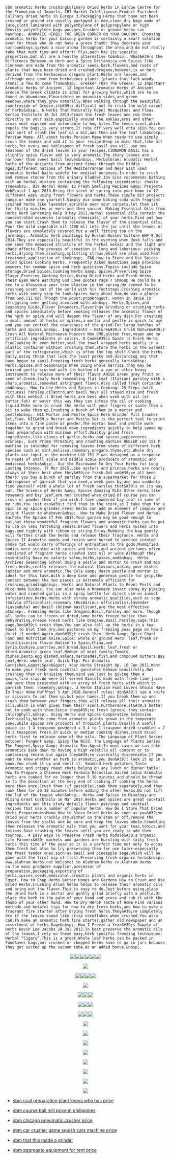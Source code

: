
```
sbm aromatic herbs crushingCulinary Dried Herbs in Europe Centre for the Promotion of Imports. CBI Market Intelligence.Product Factsheet Culinary dried herbs in Europe 3.Packaging.Herbs that have not been crushed or ground are usually packaged in new,clean dry bags made of jute,cloth laminated with polyethylene of polypropylene or high density polyethylene bags pouches.Crushed or ground herbs can be&nbsp;. AROMATIC HERBS: THE GREEN CORNER ON YOUR BALCONY. Choosing aromatic herbs for your balcony garden is certainly a smart solution even for those who do not have a green thumb: they decorate your surroundings,spread a nice aroma throughout the area,and do not really take that much time and effort! Plus,each has its specific properties,but all are a healthy alternative to&nbsp;. What&#39;s the Difference Between an Herb and a Spice Britannica.com Spices like cinnamon are made from the aromatic seeds,bark,flowers,and roots of plants that have been dried and crushed.Oregano,however,is an herb derived from the herbaceous oregano plant.Herbs are leaves,and although most come from herbaceous plants (plants that lack woody stems),a few do come from&nbsp;. Greeker Than The Greeks: 12 Important Aromatic Herbs of Ancient. 12 Important Aromatic Herbs of Ancient Greece.The Greek climate is ideal for growing herbs,which are to be found in abundance,flourishing on mountain sides,and green meadows,where they grow naturally.When walking through the beautiful countryside of Greece,it&#39;s difficult not to crush the wild carpet of herbs&nbsp;. 6 Herbs That Naturally Repel Mosquitoes and Fleas Gerson Institute 16 Jul 2013.Crush the fresh leaves and rub them directly on your skin,especially around the ankles,arms and other areas most exposed and vulnerable to bug bites.The lemon scent,which repels the bugs,is very strong.It rubs off very well onto skin.You can just sort of crush the leaf up a bit,and then use the leaf like&nbsp;. Persian Mama: All about herbs Persian Mama When ready to use simply crush the leaves and add it to your recipe.Keep in mind that,like all herbs,for every one tablespoon of fresh basil you will use one teaspoon of the dried leaves in your recipes.CINNAMON BASIL has a slightly spicy flavor and is very aromatic.The shiny leaves are narrower than sweet basil leaves&nbsp;. HerbalGram: Aromatic Herbal Baths of the Ancients From ancient times through the Middle Ages,different nations of the Mediterranean and Near East used aromatic herbal baths widely for medical purposes.In order to crush and remove stones from the urinary bladder,Ibn Sina recommends bathing with an herbal mixture containing the following ingredients: chaste tree&nbsp;. DIY Herbal Home: 12 Fresh Smelling Recipes &amp; Projects WebEcoist 1 Apr 2013.Bring the scent of spring into your home in 12 different ways using fresh flowers and herbs.These simple DIY projects range.or make one yourself.Simply mix some baking soda with fragrant crushed herbs like lavender,sprinkle over your carpets,let them sit for thirty minutes or more and then vacuum. Making Essential Oils from Herbs Herb Gardening Help 9 May 2011.Herbal essential oils contain the concentrated essences (aromatic chemicals) of your herbs.Find out how you can start.Crush them to release the flavor of the essential oils; Pour the mild vegetable oil (400 ml) into the jar until the leaves or flowers are completely covered.Put a well fitting top on the jar&nbsp;. Aromatic herb paintings by Ruslan Russev Culture БНР 9 Oct 2014.They are especially beautiful in the evening when dusk falls and one sees the embossed structure of the herbal mosaic and the light and shade effects.The process of creation is long and laborious: picking herbs,drying them,crushing,splitting straws,which are also used,heat treatment,application of the&nbsp;. FAQ How to Store and Use Spices Dried Spices Cooking Herbs. Frequently Asked Questions page provides answers for common spice and herb questions.Topics include Spice Storage,Dried Spices,Cooking Herbs &amp; Spices,Preserving Spice Flavor,Freezing Cooking Spices,Using Dried Herbs and Fresh Herbs. Their Eyes Were Watching God Love Quotes Page 7 Shmoop He could be a bee to a blossom—a pear tree blossom in the spring.He seemed to be crushing scent out of the world with his footsteps.Crushing aromatic herbs with every step he took.Spices hung about him.He was a glance from God.(11.68).Though the &quot;proper&quot; woman in Janie is struggling over getting involved with a&nbsp;. Herbs,Spices,and Seasoning Guide,Flavor Enhancers,Flavorings Grinding or crushing herbs and spices immediately before cooking releases the aromatic flavor of the herb or spice and will deepen the flavor of any dish.For crushing a small amount of herbs or spices,a mortar and pestle is quick to use and you can control the coarseness of the grind.For large batches of herbs and spices,&nbsp;. Ingredients — Nature&#39;s Crush Nature&#39;s Crush All Natural Microwave Popcorn Non GMO,gluten free,vegan and no artificial ingredients or colors. A Cook&#39;s Guide to Fresh Herbs FineCooking Or even better,seal the towel wrapped herbs neatly in a plastic container without crushing them.Store the herbs in the warmest part of the refrigerator,which is often the top shelf.Check the herbs daily,using those that look the least perky and discarding any that have begun to spoil.Freezing fresh herbs generally turns&nbsp;. Herbs,Spices,and Seasonings When using whole berries,they may be bruised gently crushed with the bottom of a pan or other heavy instrument to release more of their flavor.ANISE Green gray fruit or seed of.Green,leafy herb resembling flat leaf (Italian) parsley with a sharp,aromatic,somewhat astringent flavor.Also called fresh coriander and&nbsp;. How to Use Herbs and Spices in Cooking: 25 Steps (with Pictures) Parsley,cilantro,and basil have all stayed nice and fresh with this method.:) Dried herbs are best when used with oil (or butter,fat) or water this way they can infuse the oil or cooking liquid.Make sure to crush the herbs with your fingers or saute them a bit to wake them up.Crushing a bunch of them in a mortar and pestle&nbsp;. HIC Mortar and Pestle Spice Herb Grinder Pill Crusher Set,Fine. HIC&#39;s Mortar and Pestle Set is the perfect tool to grind items into a fine paste or powder.The mortar bowl and pestle work together to grind and break down ingredients quickly to help speed up food preparation with minimum effort.Quickly grind fresh ingredients,like cloves of garlic,herbs and spices,peppercorns or&nbsp;. Euro Prima Threshing and crushing machine REBLER LGU 151 P machine is intended for removing leaves from stems of different herb species such as mint,melissa,rosemary,oregano,thyme,etc.Whole dry plants are input in the machine.LGU 151 P was designed as a response to needs of small scale and middle scale producers of aromatic and medicinal herbs&nbsp;. Use the Microwave to Dry Your Herbs for Long Lasting Intense. 17 Mar 2015.Like oysters and princes,herbs are nearly always at their best when they&#39;re fresh.But we&#39;ve all been there: you buy a bunch of parsley from the supermarket for those 2 tablespoons of garnish that you need,a week goes by,and you suddenly find yourself with a whole lot of fresh parsley that&#39;s on its way out. The Science of Herbs &amp; Spices Amazing Ribs Other herbs,like rosemary and bay leaf,are not crushed when dried.Of course you can crush or powder them if you wish.I love powdered bay leaf in some of my rubs.You just can&#39;t find them in the store,so I take them for a spin in my spice grinder.Fresh herbs can add an element of complex and bright flavor to whatever&nbsp;. How to Make Dried Flower and Herbal Sachets The Spruce 17 Feb 2017.Your garden may be good enough to eat,but those wonderful fragrant flowers and aromatic herbs can be put to use on less fattening senses.Dried flowers and herbs tucked into bags.end tightly with ribbon or string.Enjoy.Rubbing the bag gently will further crush the herbs and release their fragrance. Herbs and Spices II Aromatic woods and resins were burned to produce scented smoke tat would carry offerings of entreaties to the gods.Mummified bodies were scented with spices and herbs,and ancient perfumes often consisted of fragrant herbs crushed into oil or wine.Although they essentially have no caloric value,herbs,spices,and&nbsp;. Herbs Archives Seasoning School Using a pestle and mortar to crush and mix fresh herbs,really releases the natural flavours,making your dishes tastier and more aromatic.The Cole &amp; Mason pestle and mortar is ideal for this task.With a deep base and generous pestle for grip,the contact between the two pieces is extremely efficient for crushing,grinding&nbsp;. Herbs and Natural Plants to Repel Pests and Mice Home Guides. You can also make a homemade insect spray by placing water and crushed garlic in a spray bottle for direct use on insect infestations.Herbs.Herbs with strong aromatic qualities,such as sage (Salvia officinalis),rosemary (Rosmarinus officinalis),lavender (Lavandula) and basil (Ocimum basilicum),are the most effective at&nbsp;. Freezing Herbs like Oregano,Basil,Parsley and more. Though all herbs can be frozen or dried,some herbs freeze better than dehydrating.Freeze Fresh herbs like Oregano,Basil,Parsley,Sage.This page.Don&#39;t crush them.You can also roll up the herbs in a tea towel to blot them dry.See pictures on my freezing peas page on how I do it if needed.Again,don&#39;t crush them. Herb &amp; Spice Chart Food and Nutrition Anise,Spice: whole or ground Herb: leaf,fresh or dried.Licorice flavor.Native to Spain,China,and Syria.Cookies,pastries,and bread.Basil,Herb: leaf,fresh or dried.Aromatic green leaf.Member of mint family.Tomato dishes,pesto,egg dished,salads,marinades,fish,and compound butters.Bay Leaf,Herb: whole leaf. Quick Tip: For Aromatic Garnishes,&quot;Spank&quot; Your Herbs Straight Up. 10 Jun 2011.Want to make your fresh herb cocktail garnishes behave beautifully.Not crushing them or bruising them,mind you just by giving them a quick,firm slap.We were all served Gimlets made with fresh lime juice and were then presented with an array of fresh herbs with which to garnish them: rosemary,&nbsp;. 3 Herbs Italian Food Lovers Should Have In Their Home HuffPost 5 Apr 2016.General rules: don&#39;t use a knife or scissors to cut them up,but your hands.If you break them up and crush them between your fingers,they will release all their aromatic oils,which is what gives them their scent.Furthermore,it&#39;s better not to cook with them.Since they&#39;re fresh (green) they contain chlorophyll,&nbsp;. Using Herbs and Spices Cooperative Extension Technically,herbs come from aromatic plants grown in the temperate zone,while spices are products of tropical plants.Usually.A useful guide is: 1 4 teaspoon powdered = 3 4 to 1 teaspoon dried crumbled = 2 to 3 teaspoons fresh.In quick or medium cooking dishes,crush dried herbs first to release some of the oils. The Language of Plant Series October: Pungent &amp; Spicy The Wild. The Language of Plants Series The Pungent,Spicy &amp; Aromatic Box.&quot;In most cases we can take aromatics back down to having a high volatile oil content or to containing resins,but again they&#39;re viscerally discernible.If you want to know whether an herb is aromatic,you don&#39;t look it up in a book.You crush it up and smell it. Smashed herb potatoes Taste Aromatic and crispy roast chats belong on any lunch or dinner table! How To Prepare a Chinese Herb Formula Decoction Sacred Lotus Aromatic herbs are cooked for no longer than 5 10 minutes and should be thrown in to the decoction at the very end of cooking.If cooking the herbs more than once.Crush them (if possible),soak them separately,and then cook them for 20 30 minutes before adding the other herbs.Do not lift the lid of the teapot when&nbsp;. Herbs and Spices in Mixology and Mixing Great Cocktails 16 Mar 2017.Herbs and spices are great cocktail ingredients and this study details flavor pairings and cocktail recipes that use a number of popular herbs. How Do I Store That Dried Herbs PreparednessMama How to Store Dried Herbs.As soon as you&#39;ve dried your herbs crackly dry,either on the stem or off,remove the leaves from the stalks and be sure and keep the leaves whole.Crumbling them releases the aromatic oils that you want for your teas,tonics,and lotions.Save crushing the leaves until you are ready to add them to&nbsp;. 4 Easy Ways To Preserve Fresh Herbs Rodale&#39;s Organic Life Farmers&#39; markets and gardens are bursting with tasty fresh herbs this time of the year,so it is a perfect time not only to enjoy them fresh but also to try preserving them for use later—especially the frost tender ones,such as basil and pineapple sage,which will be gone with the first nip of frost.Preserving fresh organic herbs&nbsp;. www.alahram Herbs.net Welcome! to Alahram herbs co.Alahram Herbs co.the main producer supplier,processor of preparation,packaging,exporting of herbs,spices,seeds,medicinal,aromatic plants and organic herbs in Egypt. How to Chop Herbs Better Homes and Gardens How to Crush and Use Dried Herbs.Crushing dried herbs helps to release their aromatic oils and bring out the flavor.This is easy to do.Just before using,place the dried herb in a mortar and gently grind briefly with a pestle.Or place the herb in the palm of your hand and press and rub it with the thumb of your other hand. How to Dry Herbs Taste of Home Find various methods and helpful tips for how to dry fresh herbs,and how to make a fragrant fire starter after drying fresh herbs.They&#39;re completely dry if the leaves sound like crisp cornflakes when crushed.You also can.To make an aromatic herb fire starter,gather old newspaper and an assortment of herbs.Sage&nbsp;. How I Freeze a Year&#39;s Supply of Herbs Kevin Lee Jacobs 24 Jul 2012.To best preserve the aromatic oils of the leaves,I rely on these easy,herb specific freezing techniques: Herbal “Cigars”.This is a great.Whole leaf herbs can be packed in FoodSaver bags,but crushed or chopped herbs have to go in jars because they get sucked up the vacuum tube.As an added bonus,&nbsp;. 
```

<div align="center">
  
<a rel="nofollow" href="https://m.shibang-china.com?f=github&k=sbm+aromatic+herbs+crushing"><img src="https://static.shibang-china.com/en/l.png"></a><img src="https://static.shibang-china.com/en/hw.png"><a rel="nofollow" href="https://m.shibang-china.com/product/?f=github&k=sbm+aromatic+herbs+crushing"><img src="https://static.shibang-china.com/en/p.png"></a><a rel="nofollow" href="https://m.shibang-china.com/cases/?f=github&k=sbm+aromatic+herbs+crushing"><img src="https://static.shibang-china.com/en/c.png"></a><a rel="nofollow" href="https://m.shibang-china.com/news/?f=github&k=sbm+aromatic+herbs+crushing"><img src="https://static.shibang-china.com/en/n.png"></a><a rel="nofollow" href="https://m.shibang-china.com?f=github&k=sbm+aromatic+herbs+crushing"><img src="https://static.shibang-china.com/en/m.png"></a>

<a rel="nofollow" href="https://m.shibang-china.com/product/?f=github&k=sbm+aromatic+herbs+crushing"><img src="https://static.shibang-china.com/en/b.jpg"></a>
  
<a rel="nofollow" href="https://m.shibang-china.com/solution-aggregate.html?f=github&k=sbm+aromatic+herbs+crushing"><img src="https://static.shibang-china.com/en/a.jpg"></a><a rel="nofollow" href="https://m.shibang-china.com/solution-mine.html?f=github&k=sbm+aromatic+herbs+crushing"><img src="https://static.shibang-china.com/en/m.jpg"></a><a rel="nofollow" href="https://m.shibang-china.com/solution-mill.html?f=github&k=sbm+aromatic+herbs+crushing"><img src="https://static.shibang-china.com/en/g.jpg"></a><a rel="nofollow" href="https://m.shibang-china.com/solution-epc.html?f=github&k=sbm+aromatic+herbs+crushing"><img src="https://static.shibang-china.com/en/e.jpg"></a>

<a rel="nofollow" href="https://m.shibang-china.com/product/?f=github&k=sbm+aromatic+herbs+crushing"><img src="https://static.shibang-china.com/en/a-p.png"></a>

<a rel="nofollow" href="https://m.shibang-china.com/product/crusher/c6x.html?f=github&k=sbm+aromatic+herbs+crushing"><img src="https://static.shibang-china.com/en/j.jpg"></a><a rel="nofollow" href="https://m.shibang-china.com/product/crusher/ci5x.html?f=github&k=sbm+aromatic+herbs+crushing"><img src="https://static.shibang-china.com/en/i.jpg"></a><a rel="nofollow" href="https://m.shibang-china.com/product/crusher/hst.html?f=github&k=sbm+aromatic+herbs+crushing"><img src="https://static.shibang-china.com/en/c.jpg"></a>

<a rel="nofollow" href="https://m.shibang-china.com/product/mill/mtw.html?f=github&k=sbm+aromatic+herbs+crushing"><img src="https://static.shibang-china.com/en/mtw.jpg"></a><a rel="nofollow" href="https://m.shibang-china.com/product/mill/scm.html?f=github&k=sbm+aromatic+herbs+crushing"><img src="https://static.shibang-china.com/en/scm.jpg"></a><a rel="nofollow" href="https://m.shibang-china.com/product/mill/lm.html?f=github&k=sbm+aromatic+herbs+crushing"><img src="https://static.shibang-china.com/en/lm.jpg"></a>

<a rel="nofollow" href="https://m.shibang-china.com/product/sand/vsi6x.html?f=github&k=sbm+aromatic+herbs+crushing"><img src="https://static.shibang-china.com/en/6x.jpg"></a><a rel="nofollow" href="https://m.shibang-china.com/product/sand/vu.html?f=github&k=sbm+aromatic+herbs+crushing"><img src="https://static.shibang-china.com/en/vu.jpg"></a><a rel="nofollow" href="https://m.shibang-china.com/product/mobile/klun.html?f=github&k=sbm+aromatic+herbs+crushing"><img src="https://static.shibang-china.com/en/k.jpg"></a>

<a rel="nofollow" href="https://m.shibang-china.com/cases/?f=github&k=sbm+aromatic+herbs+crushing"><img src="https://static.shibang-china.com/en/case.png"></a>

<a rel="nofollow" href="https://m.shibang-china.com/cases/aggregate/202.html?f=github&k=sbm+aromatic+herbs+crushing"><img src="https://static.shibang-china.com/en/c-1.jpg"></a>

<a rel="nofollow" href="https://m.shibang-china.com/cases/aggregate/203.html?f=github&k=sbm+aromatic+herbs+crushing"><img src="https://static.shibang-china.com/en/c-2.jpg"></a>

<a rel="nofollow" href="https://m.shibang-china.com/cases/mill/123.html?f=github&k=sbm+aromatic+herbs+crushing"><img src="https://static.shibang-china.com/en/c-3.jpg"></a>

<a rel="nofollow" href="https://m.shibang-china.com/contact_us.html?f=github&k=sbm+aromatic+herbs+crushing"><img src="https://static.shibang-china.com/en/contact.png"></a>

<a rel="nofollow" href="https://swt.shibang-china.com/?f=github&k=sbm+aromatic+herbs+crushing"><img src="https://static.shibang-china.com/en/chat.png"></a>

<a rel="nofollow" href="https://whatsapp.shibangsoft.com/WhatsApp.php?f=github&k=sbm+aromatic+herbs+crushing"><img src="https://static.shibang-china.com/en/whatsapp.png"></a>

<a rel="nofollow" href="https://m.shibang-china.com/?f=github&k=sbm+aromatic+herbs+crushing"><img src="https://static.shibang-china.com/en/website.png"></a>

</div>


* [sbm coal preparation plant kenya who has price](sbm%20coal%20preparation%20plant%20kenya%20who%20has%20price.md)

* [sbm course ball mill price in philippines](sbm%20course%20ball%20mill%20price%20in%20philippines.md)

* [sbm chicago pneumatic crusher price](sbm%20chicago%20pneumatic%20crusher%20price.md)

* [sbm car crusher game squish cars machine price](sbm%20car%20crusher%20game%20squish%20cars%20machine%20price.md)

* [sbm that this made a grinder](sbm%20that%20this%20made%20a%20grinder.md)

* [sbm aggregate equipment for rent price](sbm%20aggregate%20equipment%20for%20rent%20price.md)